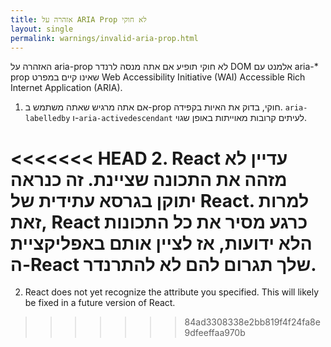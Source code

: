 ```yaml
---
title: אזהרה על ARIA Prop לא חוקי
layout: single
permalink: warnings/invalid-aria-prop.html
---
```


האזהרה על aria-prop לא חוקי תופיע אם אתה מנסה לרנדר DOM אלמנט עם aria-* prop שאינו קיים במפרט  Web Accessibility Initiative (WAI) Accessible Rich Internet Application (ARIA).

1. אם אתה מרגיש שאתה משתמש ב-prop חוקי, בדוק את האיות בקפידה. `aria-labelledby` ו-`aria-activedescendant` לעיתים קרובות מאוייתות באופן שגוי.

<<<<<<< HEAD
2. React עדיין לא מזהה את התכונה שציינת. זה כנראה יתוקן בגרסא עתידית של React. למרות זאת, React כרגע מסיר את כל התכונות הלא ידועות, אז לציין אותם באפליקציית ה-React שלך תגרום להם לא להתרנדר.
=======
2. React does not yet recognize the attribute you specified. This will likely be fixed in a future version of React.
>>>>>>> 84ad3308338e2bb819f4f24fa8e9dfeeffaa970b
